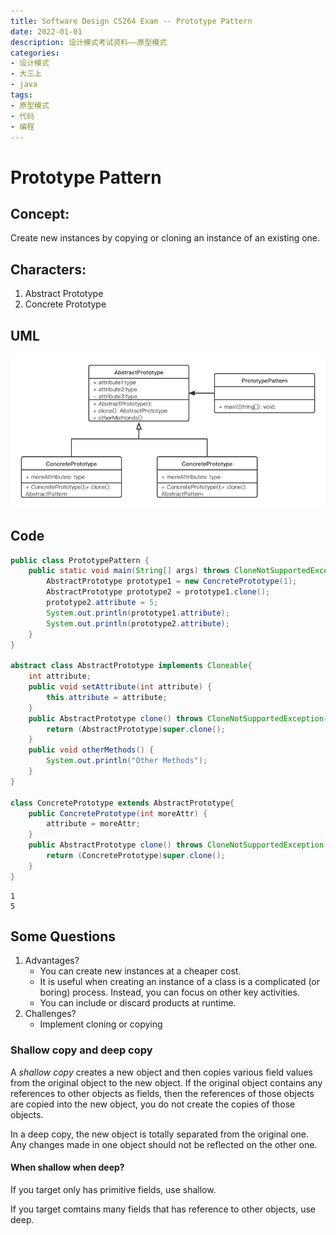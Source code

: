 ```yaml
---
title: Software Design CS264 Exam -- Prototype Pattern
date: 2022-01-01
description: 设计模式考试资料——原型模式
categories:
- 设计模式
- 大三上
- java
tags:
- 原型模式
- 代码
- 编程
---
```


# Prototype Pattern

## Concept:

Create new instances by copying or cloning an instance of an existing one. 

## Characters:

1. Abstract Prototype
2. Concrete Prototype

## UML

![](../../.vuepress/public/img/PrototypePattern.png)

## Code

```java
public class PrototypePattern {
    public static void main(String[] args) throws CloneNotSupportedException {
        AbstractPrototype prototype1 = new ConcretePrototype(1);
        AbstractPrototype prototype2 = prototype1.clone();
        prototype2.attribute = 5;
        System.out.println(prototype1.attribute);
        System.out.println(prototype2.attribute);
    }
}

abstract class AbstractPrototype implements Cloneable{
    int attribute;
    public void setAttribute(int attribute) {
        this.attribute = attribute;
    }
    public AbstractPrototype clone() throws CloneNotSupportedException{
        return (AbstractPrototype)super.clone();
    }
    public void otherMethods() {
        System.out.println("Other Methods");
    }
}

class ConcretePrototype extends AbstractPrototype{
    public ConcretePrototype(int moreAttr) {
        attribute = moreAttr;
    }
    public AbstractPrototype clone() throws CloneNotSupportedException {
        return (ConcretePrototype)super.clone();
    }
}
```

```shell
1
5
```

## Some Questions

1. Advantages?
   - You can create new instances at a cheaper cost.
   - It is useful when creating an instance of a class is a complicated (or boring) process. Instead, you can focus on other key activities.
   - You can include or discard products at runtime.
2. Challenges?
   - Implement cloning or copying

### Shallow copy and deep copy

A *shallow copy* creates a new object and then copies various field values from the original object to the new object. If the original object contains any references to other objects as fields, then the references of those objects are copied into the new object, you do not create the copies of those objects.

In a deep copy, the new object is totally separated from the original one. Any changes made in one object should not be reflected on the other one.

#### When shallow when deep?

If you target only has primitive fields, use shallow.

If you target comtains many fields that has reference to other objects, use deep.

